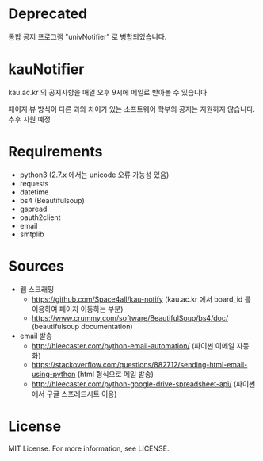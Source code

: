 # Deprecated
통합 공지 프로그램 "univNotifier" 로 병합되었습니다.

# kauNotifier
kau.ac.kr 의 공지사항을 매일 오후 9시에 메일로 받아볼 수 있습니다

페이지 뷰 방식이 다른 과와 차이가 있는 소프트웨어 학부의 공지는 지원하지 않습니다. 추후 지원 예정
# Requirements
- python3 (2.7.x 에서는 unicode 오류 가능성 있음)
- requests
- datetime
- bs4 (Beautifulsoup)
- gspread
- oauth2client
- email
- smtplib
# Sources
- 웹 스크래핑
  - https://github.com/Space4all/kau-notify (kau.ac.kr 에서 board_id 를 이용하여 페이지 이동하는 부분)
  - https://www.crummy.com/software/BeautifulSoup/bs4/doc/ (beautifulsoup documentation)
- email 발송
  - http://hleecaster.com/python-email-automation/ (파이썬 이메일 자동화)
  - https://stackoverflow.com/questions/882712/sending-html-email-using-python (html 형식으로 메일 발송)
  - http://hleecaster.com/python-google-drive-spreadsheet-api/ (파이썬에서 구글 스프레드시트 이용)
# License
MIT License. For more information, see LICENSE.
